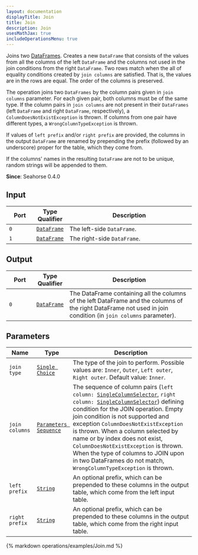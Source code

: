 ```yaml
---
layout: documentation
displayTitle: Join
title: Join
description: Join
usesMathJax: true
includeOperationsMenu: true
---
```


Joins two [DataFrames](../classes/dataframe.html).
Creates a new `DataFrame` that consists of the values from all the columns of the left `DataFrame`
and the columns not used in the join conditions from the right `DataFrame`.
Two rows match when the all of equality conditions created by ``join columns`` are satisfied.
That is, the values are in the rows are equal. The order of the columns is preserved.

The operation joins two `DataFrames` by the column pairs given in ``join columns`` parameter.
For each given pair, both columns must be of the same type. If the column pairs in ``join columns``
are not present in their `DataFrames` (left `DataFrame` and right `DataFrame`, respectively),
a ``ColumnDoesNotExistException`` is thrown. If columns from one pair have different types,
a ``WrongColumnTypeException`` is thrown.

If values of ``left prefix`` and/or ``right prefix`` are provided,
the columns in the output `DataFrame` are renamed by prepending the prefix
(followed by an underscore) proper for the table, which they come from.

If the columns' names in the resulting `DataFrame` are not to be unique,
random strings will be appended to them.

**Since**: Seahorse 0.4.0

## Input

<table>
<thead>
<tr>
<th style="width:15%">Port</th>
<th style="width:15%">Type Qualifier</th>
<th style="width:70%">Description</th>
</tr>
</thead>
<tbody>
<tr>
<td><code>0</code></td>
<td><code><a href="../classes/dataframe.html">DataFrame</a></code></td>
<td>The left-side <code>DataFrame</code>.</td>
</tr>
<tr>
<td><code>1</code></td>
<td><code><a href="../classes/dataframe.html">DataFrame</a></code></td>
<td>The right-side <code>DataFrame</code>.</td>
</tr>
</tbody>
</table>

## Output

<table>
<thead>
<tr>
<th style="width:15%">Port</th>
<th style="width:15%">Type Qualifier</th>
<th style="width:70%">Description</th>
</tr>
</thead>
<tbody>
<tr>
<td><code>0</code></td>
<td><code><a href="../classes/dataframe.html">DataFrame</a></code></td>
<td>The DataFrame containing all the columns of the left DataFrame and the columns
   of the right DataFrame not used in join condition (in <code>join columns</code> parameter).</td>
</tr>
</tbody>
</table>

## Parameters

<table class="table">
<thead>
<tr>
<th style="width:15%">Name</th>
<th style="width:15%">Type</th>
<th style="width:70%">Description</th>
</tr>
</thead>
<tbody>
<tr>
<td><code id="join-type">join type</code></td>
<td><code><a href="../parameter_types.html#single_choice">Single Choice</a></code></td>
<td>The type of the join to perform. Possible values are:
   <code>Inner</code>, <code>Outer</code>, <code>Left outer</code>, <code>Right outer</code>.
   Default value: <code>Inner</code>.</td>
</tr>

<tr>
<td><code id="join-columns">join columns</code></td>
<td><code><a href="../parameter_types.html#parameters-sequence">Parameters Sequence</a></code></td>
<td>The sequence of column pairs (<code>left column: <a href="../parameter_types.html#single-column-selector">SingleColumnSelector</a></code>,
   <code>right column: <a href="../parameter_types.html#single-column-selector">SingleColumnSelector</a></code>) defining condition for the JOIN operation.
   Empty join condition is not supported and exception <code>ColumnDoesNotExistException</code> is thrown.
   When a column selected by name or by index does not exist, <code>ColumnDoesNotExistException</code> is thrown.
   When the type of columns to JOIN upon in two DataFrames do not match,
   <code>WrongColumnTypeException</code> is thrown.</td>
</tr>
<tr>
<td><code id="left-prefix">left prefix</code></td>
<td><code><a href="../parameter_types.html#string">String</a></code></td>
<td>An optional prefix, which can be prepended
   to these columns in the output table, which come from the left input table.</td>
</tr>
<tr>
<td><code id="right-prefix">right prefix</code></td>
<td><code><a href="../parameter_types.html#string">String</a></code></td>
<td>An optional prefix, which can be prepended
   to these columns in the output table, which come from the right input table.</td>
</tr>
</tbody>
</table>

{% markdown operations/examples/Join.md %}
